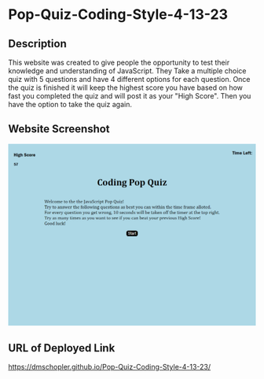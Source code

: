 # Pop-Quiz-Coding-Style-4-13-23
## Description

This website was created to give people the opportunity to test their knowledge and understanding of JavaScript. They Take a multiple choice quiz with 5 questions and have 4 different options for each question. Once the quiz is finished it will keep the highest score you have based on how fast you completed the quiz and will post it as your "High Score". Then you have the option to take the quiz again.
## Website Screenshot 

![Alt text](assets/Pop-Quiz-Screenshot.png)
## URL of Deployed Link

https://dmschopler.github.io/Pop-Quiz-Coding-Style-4-13-23/